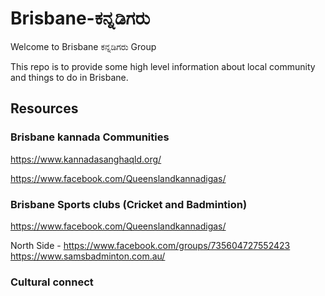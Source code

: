 # Brisbane-ಕನ್ನಡಿಗರು

Welcome to Brisbane ಕನ್ನಡಿಗರು Group

This repo is to provide some high level information about local community and things to do in Brisbane.

## Resources  

### Brisbane kannada Communities 

https://www.kannadasanghaqld.org/

https://www.facebook.com/Queenslandkannadigas/


### Brisbane Sports clubs (Cricket and Badmintion) 
https://www.facebook.com/Queenslandkannadigas/

North Side - https://www.facebook.com/groups/735604727552423
https://www.samsbadminton.com.au/

### Cultural connect 

